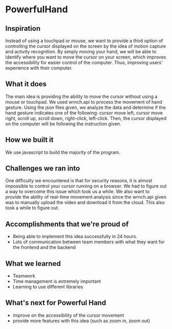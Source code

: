 # PowerfulHand
## Inspiration
Instead of using a touchpad or mouse, we want to provide a third option of controlling the cursor displayed on the screen by the idea of motion capture and activity recognition. By simply moving your hand, we will be able to identify where you want to move the cursor on your screen, which improves the accessibility for easier control of the computer. Thus, improving users' experience with their computer. 

## What it does
The main idea is providing the ability to move the cursor without using a mouse or touchpad. We used wrnch.api to process the movement of hand gesture. Using the json files given, we analyze the data and determine if the hand gesture indicates one of the following: cursor move left, cursor move right, scroll up, scroll down, right-click, left-click. Then, the cursor displayed on the computer will be following the instruction given. 

## How we built it
We use javascript to build the majority of the program. 

## Challenges we ran into
One difficulty we encountered is that for security reasons, it is almost impossible to control your cursor running on a browser. We had to figure out a way to overcome this issue which took us a while. We also want to provide the ability of real-time movement analysis since the wrnch.api given was to manually upload the video and download it from the cloud. This also took a while to figure out.  

## Accomplishments that we're proud of
- Being able to implement this idea successfully in 24 hours. 
- Lots of communication between team members with what they want for the frontend and the backend 

## What we learned
- Teamwork
- Time management is extremely important
- Learning to use different libraries 

## What's next for Powerful Hand
- improve on the accessibility of the cursor movement 
- provide more features with this idea (such as zoom in, zoom out) 
